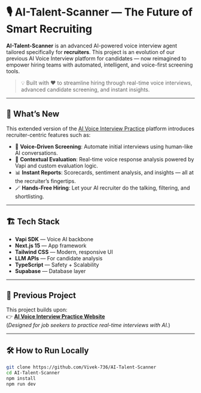 # 🎙️ AI-Talent-Scanner — The Future of Smart Recruiting

**AI-Talent-Scanner** is an advanced AI-powered voice interview agent tailored specifically for **recruiters**. This project is an evolution of our previous AI Voice Interview platform for candidates — now reimagined to empower hiring teams with automated, intelligent, and voice-first screening tools.

> 💡 Built with ❤️ to streamline hiring through real-time voice interviews, advanced candidate screening, and instant insights.

---

## 🚀 What’s New

This extended version of the [AI Voice Interview Practice](https://github.com/Vivek-736/AI-Voice-Interview) platform introduces recruiter-centric features such as:

- 🎤 **Voice-Driven Screening**: Automate initial interviews using human-like AI conversations.
- 🧠 **Contextual Evaluation**: Real-time voice response analysis powered by Vapi and custom evaluation logic.
- 📊 **Instant Reports**: Scorecards, sentiment analysis, and insights — all at the recruiter’s fingertips.
- 🪄 **Hands-Free Hiring**: Let your AI recruiter do the talking, filtering, and shortlisting.

---

## 🏗️ Tech Stack

- **Vapi SDK** — Voice AI backbone
- **Next.js 15** — App framework
- **Tailwind CSS** — Modern, responsive UI
- **LLM APIs** — For candidate analysis
- **TypeScript** — Safety + Scalability
- **Supabase** — Database layer

---

## 🔗 Previous Project

This project builds upon:  
👉 **[AI Voice Interview Practice Website](https://github.com/Vivek-736/AI-Voice-Interview)**  
(*Designed for job seekers to practice real-time interviews with AI.*)

---

## 🛠️ How to Run Locally

```bash
git clone https://github.com/Vivek-736/AI-Talent-Scanner
cd AI-Talent-Scanner
npm install
npm run dev
